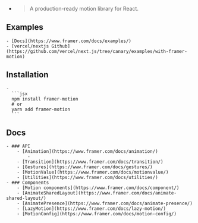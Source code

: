 -
  > A production-ready motion library for React.
## Examples
	- [Docs](https://www.framer.com/docs/examples/)
	- [vercel/nextjs Github](https://github.com/vercel/next.js/tree/canary/examples/with-framer-motion)
## Installation
	-
	  ```jsx
	  npm install framer-motion
	  # or
	  yarn add framer-motion
	  ```
## Docs
	- ### API
		- [Animation](https://www.framer.com/docs/animation/)
			-
		- [Transition](https://www.framer.com/docs/transition/)
		- [Gestures](https://www.framer.com/docs/gestures/)
		- [MotionValue](https://www.framer.com/docs/motionvalue/)
		- [Utilities](https://www.framer.com/docs/utilities/)
	- ### Components
		- [Motion components](https://www.framer.com/docs/component/)
		- [AnimateSharedLayout](https://www.framer.com/docs/animate-shared-layout/)
		- [AnimatePresence](https://www.framer.com/docs/animate-presence/)
		- [LazyMotion](https://www.framer.com/docs/lazy-motion/)
		- [MotionConfig](https://www.framer.com/docs/motion-config/)